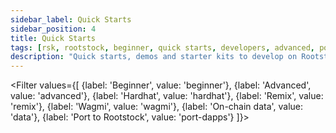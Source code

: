 ```yaml
---
sidebar_label: Quick Starts
sidebar_position: 4
title: Quick Starts
tags: [rsk, rootstock, beginner, quick starts, developers, advanced, port to rootstock, tutorials]
description: "Quick starts, demos and starter kits to develop on Rootstock."
---
```


<Filter
values={[
{label: 'Beginner', value: 'beginner'},
{label: 'Advanced', value: 'advanced'},
{label: 'Hardhat', value: 'hardhat'},
{label: 'Remix', value: 'remix'},
{label: 'Wagmi', value: 'wagmi'},
{label: 'On-chain data', value: 'data'},
{label: 'Port to Rootstock', value: 'port-dapps'}
]}>
<FilterItem
    value="wagmi, beginner"
    title="Wagmi Starter Kit"
    subtitle="quickstart"
    color="orange"
    linkHref="/developers/quickstart/wagmi/"
    linkTitle="Use the Kit"
    description="This starter kit provides a foundation for building decentralized applications (dApps) on the Rootstock blockchain using React, Wagmi and Shadcn libraries."
  />
<FilterItem
    value="hardhat, beginner"
    title="Hardhat Starter Kit"
    subtitle="quickstart"
    color="orange"
    linkHref="/developers/quickstart/hardhat/"
    linkTitle="Use the Kit"
    description="Smart Contract examples, Tests, Deployments and Tasks for Common ERC Standards (ERC20, ERC721, ERC1155)."
  />
<FilterItem
    value="wagmi, advanced"
    title="Account Abstraction Kit"
    subtitle="quickstart"
    color="orange"
    linkHref="/developers/quickstart/rootstock-etherspot/"
    linkTitle="Use the Kit"
    description="Account Abstraction Starter dApp using Etherspot."
  />
<FilterItem
    value="advanced"
    title="dApp Automation with Cucumber"
    subtitle="quickstart"
    color="orange"
    linkHref="/resources/tutorials/dapp-automation-cucumber/"
    linkTitle="Automate dApps"
    description="Learn how to automate dApps using Cucumber Agile Automation Framework."
  />
<FilterItem
    value="advanced"
    title="RIF Relay Starter Kit"
    subtitle="quickstart"
    color="orange"
    linkHref="/developers/integrate/rif-relay/sample-dapp/"
    linkTitle="Use Kit"
    description="Starter kit to develop on RIF Relay."
  />
<FilterItem
    value="data, advanced"
    title="Get Started with The Graph"
    subtitle="quickstart"
    color="orange"
    linkHref="/dev-tools/thegraph/"
    linkTitle="Get Started"
    description="Easily query on-chain data through a decentralized network of indexers"
  />
<FilterItem
    value="beginner"
    title="Get Started with Web3.py"
    subtitle="Web3.py"
    color="orange"
    linkHref="/developers/quickstart/web3-python/"
    linkTitle="Get Started"
    description="Get started with deploying and interacting with smart contracts on Rootstock using Web3.py."
  />
  <FilterItem
    value="beginner, advanced, port-dapps"
    title="Port an Ethereum dApp to Rootstock"
    subtitle="Port dApps"
    color="orange"
    linkHref="/resources/port-to-rootstock/ethereum-dapp"
    linkTitle="Get Started"
    description="Learn how to port an Ethereum dApp to Rootstock."
  />
    <FilterItem
    value="beginner, remix"
    title="Deploy, Interact and Verify Smart Contracts using Remix and Rootstock Explorer"
    subtitle="Remix"
    color="orange"
    linkHref="/developers/quickstart/remix/"
    linkTitle="Use Remix"
    description="In this guide, we will use the Remix IDE to write, compile, deploy, interact and verify a smart contract on the Rootstock Explorer."
  />
</Filter>
